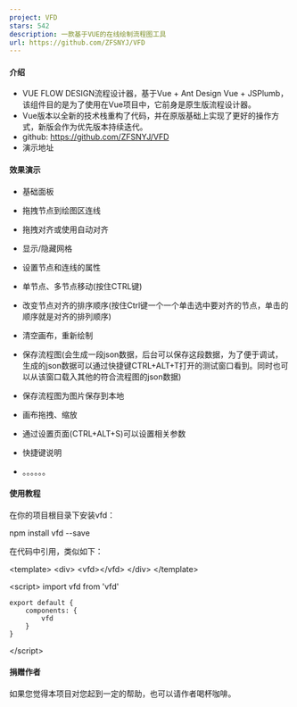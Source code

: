 ```yaml
---
project: VFD
stars: 542
description: 一款基于VUE的在线绘制流程图工具
url: https://github.com/ZFSNYJ/VFD
---
```


#### 介绍

-   VUE FLOW DESIGN流程设计器，基于Vue + Ant Design Vue + JSPlumb，该组件目的是为了使用在Vue项目中，它前身是原生版流程设计器。
-   Vue版本以全新的技术栈重构了代码，并在原版基础上实现了更好的操作方式，新版会作为优先版本持续迭代。
-   github: https://github.com/ZFSNYJ/VFD
-   演示地址

#### 效果演示

-   基础面板
    
-   拖拽节点到绘图区连线
    
-   拖拽对齐或使用自动对齐
    
-   显示/隐藏网格
    
-   设置节点和连线的属性
    
-   单节点、多节点移动(按住CTRL键)
    
-   改变节点对齐的排序顺序(按住Ctrl键一个一个单击选中要对齐的节点，单击的顺序就是对齐的排列顺序)
    
-   清空画布，重新绘制
    
-   保存流程图(会生成一段json数据，后台可以保存这段数据，为了便于调试，生成的json数据可以通过快捷键CTRL+ALT+T打开的测试窗口看到。同时也可以从该窗口载入其他的符合流程图的json数据)
    
-   保存流程图为图片保存到本地
    
-   画布拖拽、缩放
    
-   通过设置页面(CTRL+ALT+S)可以设置相关参数
    
-   快捷键说明
    
-   。。。。。。
    

#### 使用教程

在你的项目根目录下安装vfd：

npm install vfd --save

在代码中引用，类似如下：

<template\>
	<div\>
        <vfd\></vfd\>
    </div\>
</template\>

<script\>
    import vfd from 'vfd'
    
    export default {
        components: {
            vfd
        }
    }
</script\>

#### 捐赠作者

如果您觉得本项目对您起到一定的帮助，也可以请作者喝杯咖啡。
